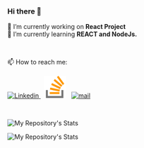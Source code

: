 ### Hi there 👋

:triangular_flag_on_post: I’m currently working on <b> React Project </b> <br/>
🌱 I’m currently learning <b> REACT and NodeJs. </b><br/>

<br/>

📫 How to reach me: <br/><br/>
<a href="https://www.linkedin.com/in/ivanahelvin/" target="_blank">
<img src="https://static-exp1.licdn.com/sc/h/90y3av2ns08iojcadywbxioqh" alt="Linkedin" height="50px"/>
</a>&nbsp;
<a href="https://stackoverflow.name/eve" target="blank">
<img src="https://github.com/ivana-helvin/ivana/blob/main/stack-overflow.png" alt="Stack Overflow" height="50px"/></a>
</a>&nbsp;
<a href="mailto:ivana.helvin@gmail.com" target="_blank">
<img src="https://icons-for-free.com/iconfiles/png/512/high+quality+mail+media+social+social+media+square+icon-1320192616401317183.png" alt="mail" height="50px" /></a>

<br/>

 
![My Repository's Stats](https://github-readme-stats.vercel.app/api?username=ivana-helvin&show_icons=true&include_all_commits=true&count_private=true)

 
![My Repository's Stats](https://github-readme-stats.vercel.app/api/top-langs/?username=ivana-helvin)
